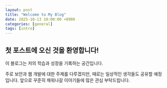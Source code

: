 ```yaml
---
layout: post
title: "Welcome to My Blog"
date: 2025-10-13 10:00:00 +0900
categories: [general]
tags: [intro]
---
```


## 첫 포스트에 오신 것을 환영합니다!

이 블로그는 저의 학습과 성장을 기록하는 공간입니다.

주로 보안과 웹 개발에 대한 주제를 다루겠지만, 때로는 일상적인 생각들도 공유할 예정입니다. 앞으로 꾸준히 채워나갈 이야기들에 많은 관심 부탁드립니다.
